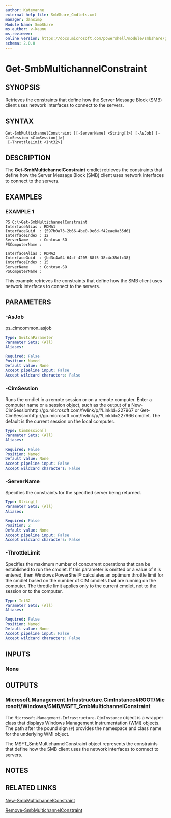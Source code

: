```yaml
---
author: Kateyanne
external help file: SmbShare_Cmdlets.xml
manager: dansimp
Module Name: SmbShare
ms.author: v-kaunu
ms.reviewer: 
online version: https://docs.microsoft.com/powershell/module/smbshare/get-smbmultichannelconstraint?view=windowsserver2012-ps&wt.mc_id=ps-gethelp
schema: 2.0.0
---
```


# Get-SmbMultichannelConstraint

## SYNOPSIS
Retrieves the constraints that define how the Server Message Block (SMB) client uses network interfaces to connect to the servers.

## SYNTAX

```
Get-SmbMultichannelConstraint [[-ServerName] <String[]>] [-AsJob] [-CimSession <CimSession[]>]
 [-ThrottleLimit <Int32>]
```

## DESCRIPTION
The **Get-SmbMultichannelConstraint** cmdlet retrieves the constraints that define how the Server Message Block (SMB) client uses network interfaces to connect to the servers.

## EXAMPLES

### EXAMPLE 1
```
PS C:\>Get-SmbMultichannelConstraint
InterfaceAlias : RDMA1 
InterfaceGuid  : {597b0a73-2b66-4be0-9e6d-f42eae8a35d6} 
InterfaceIndex : 12 
ServerName     : Contoso-SO 
PSComputerName : 
 
InterfaceAlias : RDMA2 
InterfaceGuid  : {bd3c4a04-64cf-4205-88f5-38c4c35dfc38} 
InterfaceIndex : 15 
ServerName     : Contoso-SO 
PSComputerName :
```

This example retrieves the constraints that define how the SMB client uses network interfaces to connect to the servers.

## PARAMETERS

### -AsJob
ps_cimcommon_asjob

```yaml
Type: SwitchParameter
Parameter Sets: (All)
Aliases: 

Required: False
Position: Named
Default value: None
Accept pipeline input: False
Accept wildcard characters: False
```

### -CimSession
Runs the cmdlet in a remote session or on a remote computer.
Enter a computer name or a session object, such as the output of a New-CimSessionhttp://go.microsoft.com/fwlink/p/?LinkId=227967 or Get-CimSessionhttp://go.microsoft.com/fwlink/p/?LinkId=227966 cmdlet.
The default is the current session on the local computer.

```yaml
Type: CimSession[]
Parameter Sets: (All)
Aliases: 

Required: False
Position: Named
Default value: None
Accept pipeline input: False
Accept wildcard characters: False
```

### -ServerName
Specifies the constraints for the specified server being returned.

```yaml
Type: String[]
Parameter Sets: (All)
Aliases: 

Required: False
Position: 2
Default value: None
Accept pipeline input: False
Accept wildcard characters: False
```

### -ThrottleLimit
Specifies the maximum number of concurrent operations that can be established to run the cmdlet.
If this parameter is omitted or a value of `0` is entered, then Windows PowerShell® calculates an optimum throttle limit for the cmdlet based on the number of CIM cmdlets that are running on the computer.
The throttle limit applies only to the current cmdlet, not to the session or to the computer.

```yaml
Type: Int32
Parameter Sets: (All)
Aliases: 

Required: False
Position: Named
Default value: None
Accept pipeline input: False
Accept wildcard characters: False
```

## INPUTS

### None

## OUTPUTS

### Microsoft.Management.Infrastructure.CimInstance#ROOT/Microsoft/Windows/SMB/MSFT_SmbMultichannelConstraint
The `Microsoft.Management.Infrastructure.CimInstance` object is a wrapper class that displays Windows Management Instrumentation (WMI) objects.
The path after the pound sign (`#`) provides the namespace and class name for the underlying WMI object.

The MSFT_SmbMultichannelConstraint object represents the constraints that define how the SMB client uses the network interfaces to connect to servers.

## NOTES

## RELATED LINKS

[New-SmbMultichannelConstraint](./New-SmbMultichannelConstraint.md)

[Remove-SmbMultichannelConstraint](./Remove-SmbMultichannelConstraint.md)

